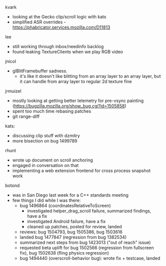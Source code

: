 kvark
  * looking at the Gecko clip/scroll logic with kats
  * simplified ASR overrides - https://phabricator.services.mozilla.com/D11813

lee
  * still working through inbox/needinfo backlog
  * found leaking TextureClients when we play  RGB video

jnicol
  * glBlitFramebuffer sadness.
    * it's like it doesn't like blitting from an array layer to an array layer, but it can handle from array layer to regular 2d texture fine

jrmuizel
  * mostly looking at getting better telemetry for pre-vsync painting (https://bugzilla.mozilla.org/show_bug.cgi?id=1505858)
  * spent too much time rebasing patches
  * git range-diff

kats:
  * discussing clip stuff with dzmitry
  * more bisection on bug 1499789
  
rhunt
  * wrote up document on scroll anchoring
  * engaged in conversation on that
  * implementing a web extension frontend for cross process snapshot work

botond
  * was in San Diego last week for a C++ standards meeting
  * few things I did while I was there:
    * bug 1496864 (coordinatesRelativeToScreen) 
      * investigated helper_drag_scroll failure, summarized findings, have a fix 
      * investigated Android failure, have a fix 
      * cleaned up patches, posted for review, landed 
    * reviews: bug 1504793, bug 1505386, bug 1503616 
    * landed bug 1477847 (regression from bug 1382534) 
    * summarized next steps from bug 1423013 ("out of reach" issue) 
    * requested beta uplift for bug 1502566 (regression from fullscreen fix), bug 1502638 (fling physics regression) 
    * bug 1494440 (overscroll-behavior bug): wrote fix + testcase, landed
